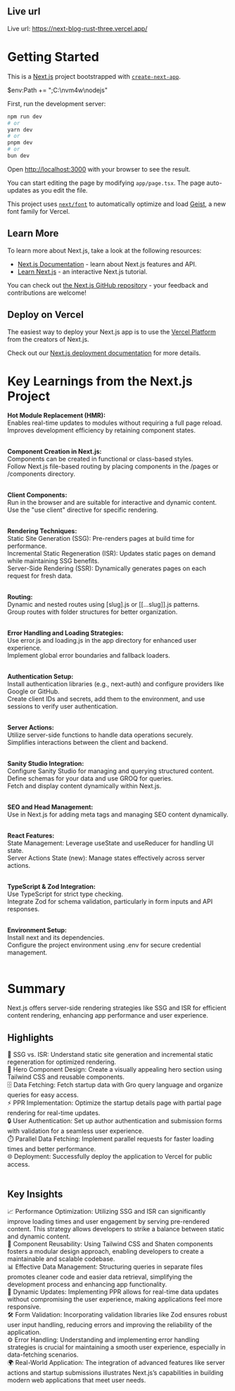 ## Live url
Live url: https://next-blog-rust-three.vercel.app/

# Getting Started

This is a [Next.js](https://nextjs.org) project bootstrapped with [`create-next-app`](https://nextjs.org/docs/app/api-reference/cli/create-next-app).

$env:Path += ";C:\nvm4w\nodejs"

First, run the development server:

```bash
npm run dev
# or
yarn dev
# or
pnpm dev
# or
bun dev
```

Open [http://localhost:3000](http://localhost:3000) with your browser to see the result.

You can start editing the page by modifying `app/page.tsx`. The page auto-updates as you edit the file.

This project uses [`next/font`](https://nextjs.org/docs/app/building-your-application/optimizing/fonts) to automatically optimize and load [Geist](https://vercel.com/font), a new font family for Vercel.

## Learn More

To learn more about Next.js, take a look at the following resources:

- [Next.js Documentation](https://nextjs.org/docs) - learn about Next.js features and API.
- [Learn Next.js](https://nextjs.org/learn) - an interactive Next.js tutorial.

You can check out [the Next.js GitHub repository](https://github.com/vercel/next.js) - your feedback and contributions are welcome!

## Deploy on Vercel

The easiest way to deploy your Next.js app is to use the [Vercel Platform](https://vercel.com/new?utm_medium=default-template&filter=next.js&utm_source=create-next-app&utm_campaign=create-next-app-readme) from the creators of Next.js.

Check out our [Next.js deployment documentation](https://nextjs.org/docs/app/building-your-application/deploying) for more details.

# Key Learnings from the Next.js Project
**Hot Module Replacement (HMR):** <br>
Enables real-time updates to modules without requiring a full page reload. <br>
Improves development efficiency by retaining component states. <br><br>

**Component Creation in Next.js:** <br>
Components can be created in functional or class-based styles. <br>
Follow Next.js file-based routing by placing components in the /pages or /components directory. <br><br>

**Client Components:** <br>
Run in the browser and are suitable for interactive and dynamic content. <br>
Use the "use client" directive for specific rendering. <br><br>

**Rendering Techniques:** <br>
Static Site Generation (SSG): Pre-renders pages at build time for performance. <br>
Incremental Static Regeneration (ISR): Updates static pages on demand while maintaining SSG benefits. <br>
Server-Side Rendering (SSR): Dynamically generates pages on each request for fresh data. <br><br>

**Routing:** <br>
Dynamic and nested routes using [slug].js or [[...slug]].js patterns. <br>
Group routes with folder structures for better organization. <br><br>

**Error Handling and Loading Strategies:** <br>
Use error.js and loading.js in the app directory for enhanced user experience. <br>
Implement global error boundaries and fallback loaders. <br><br>

**Authentication Setup:** <br>
Install authentication libraries (e.g., next-auth) and configure providers like Google or GitHub. <br>
Create client IDs and secrets, add them to the environment, and use sessions to verify user authentication. <br><br>

**Server Actions:** <br>
Utilize server-side functions to handle data operations securely. <br>
Simplifies interactions between the client and backend. <br><br>

**Sanity Studio Integration:** <br>
Configure Sanity Studio for managing and querying structured content. <br>
Define schemas for your data and use GROQ for queries. <br>
Fetch and display content dynamically within Next.js. <br><br>

**SEO and Head Management:** <br>
Use <Head> in Next.js for adding meta tags and managing SEO content dynamically. <br><br>

**React Features:** <br>
State Management: Leverage useState and useReducer for handling UI state. <br>
Server Actions State (new): Manage states effectively across server actions. <br><br>

**TypeScript & Zod Integration:** <br>
Use TypeScript for strict type checking. <br>
Integrate Zod for schema validation, particularly in form inputs and API responses. <br><br>

**Environment Setup:** <br>
Install next and its dependencies. <br>
Configure the project environment using .env for secure credential management. <br><br>


# Summary

Next.js offers server-side rendering strategies like SSG and ISR for efficient content rendering, enhancing app performance and user experience.

## Highlights
🚀 SSG vs. ISR: Understand static site generation and incremental static regeneration for optimized rendering. <br>
🎨 Hero Component Design: Create a visually appealing hero section using Tailwind CSS and reusable components. <br>
🗄️ Data Fetching: Fetch startup data with Gro query language and organize queries for easy access. <br>
⚡ PPR Implementation: Optimize the startup details page with partial page rendering for real-time updates. <br>
🔒 User Authentication: Set up author authentication and submission forms with validation for a seamless user experience. <br>
⏱️ Parallel Data Fetching: Implement parallel requests for faster loading times and better performance. <br>
🌐 Deployment: Successfully deploy the application to Vercel for public access. <br> <br>

## Key Insights
📈 Performance Optimization: Utilizing SSG and ISR can significantly improve loading times and user engagement by serving pre-rendered content. This strategy allows developers to strike a balance between static and dynamic content. <br>
🧩 Component Reusability: Using Tailwind CSS and Shaten components fosters a modular design approach, enabling developers to create a maintainable and scalable codebase. <br>
📊 Effective Data Management: Structuring queries in separate files promotes cleaner code and easier data retrieval, simplifying the development process and enhancing app functionality. <br>
🔄 Dynamic Updates: Implementing PPR allows for real-time data updates without compromising the user experience, making applications feel more responsive. <br>
🛠️ Form Validation: Incorporating validation libraries like Zod ensures robust user input handling, reducing errors and improving the reliability of the application. <br>
⚙️ Error Handling: Understanding and implementing error handling strategies is crucial for maintaining a smooth user experience, especially in data-fetching scenarios. <br>
🌍 Real-World Application: The integration of advanced features like server actions and startup submissions illustrates Next.js’s capabilities in building modern web applications that meet user needs. <br>
